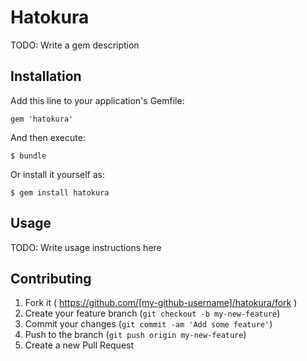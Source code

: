 # Hatokura

TODO: Write a gem description

## Installation

Add this line to your application's Gemfile:

    gem 'hatokura'

And then execute:

    $ bundle

Or install it yourself as:

    $ gem install hatokura

## Usage

TODO: Write usage instructions here

## Contributing

1. Fork it ( https://github.com/[my-github-username]/hatokura/fork )
2. Create your feature branch (`git checkout -b my-new-feature`)
3. Commit your changes (`git commit -am 'Add some feature'`)
4. Push to the branch (`git push origin my-new-feature`)
5. Create a new Pull Request
